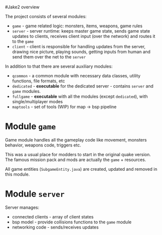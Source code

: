 #Jake2 overview

The project consists of several modules:

  * `game` - game related logic: monsters, items, weapons, game rules
  * `server` - server runtime: keeps master game state, sends game state updates to clients, receives client input 
  (over the network) and routes it to the `game`
  * `client` - client is responsible for handling updates from the server, drawing nice picture, playing sounds,
  getting inputs from human and send them over the net to the `server`
  
In addition to that there are several auxiliary modules:

  * `qcommon` - a common module with necessary data classes, utility functions, file formats, etc
  * `dedicated` - **executable** for the dedicated server - contains `server` and `game` modules.
  * `fullgame` - **executable** with all the modules (except `dedicated`), with single/multiplayer modes
  * `maptools` - set of tools (WIP) for map -> bsp pipeline
  
# Module `game`

Game module handles all the gameplay code like movement, monsters behavior, weapons code, triggers etc.

This was a usual place for modders to start in the original quake version.
The famous mission pack and mods are actually the `game` + resources.

All game entities (`SubgameEntity.java`) are created, updated and removed in this module. 

# Module `server`

Server manages:
 * connected clients - array of client states
 * bsp model - provide collisions functions to the `game` module
 * networking code - sends/receives updates